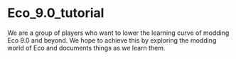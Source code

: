 # Eco_9.0_tutorial
We are a group of players who want to lower the learning curve of modding Eco 9.0 and beyond. We hope to achieve this by exploring the modding world of Eco and documents things as we learn them.
